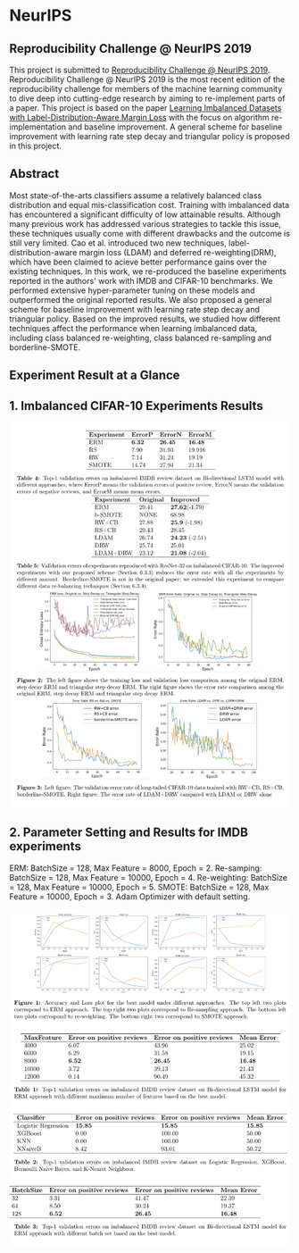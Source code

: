 # NeurIPS

## Reproducibility Challenge @ NeurIPS 2019
This project is submitted to [Reproducibility Challenge @ NeurIPS 2019](https://reproducibility-challenge.github.io/neurips2019/). Reproducibility Challenge @ NeurIPS 2019 is the most recent edition of the reproducibility challenge for members of the machine learning community to dive deep into cutting-edge research by aiming to re-implement parts of a paper. This project is based on the paper [Learning Imbalanced Datasets with Label-Distribution-Aware Margin Loss](https://arxiv.org/abs/1906.07413) with the focus on algorithm re-implementation and baseline improvement. A general scheme for baseline improvement with learning rate step decay and triangular policy is proposed in this project.

## Abstract
Most state-of-the-arts classifiers assume a relatively balanced class distribution and equal mis-classification cost. Training with imbalanced data has encountered a significant difficulty of low attainable results. Although many previous work has addressed various strategies to tackle this issue, these techniques usually come with different drawbacks and the outcome is still very limited. Cao et al. introduced two new techniques, label-distribution-aware margin loss (LDAM) and deferred re-weighting(DRM), which have been claimed to acieve better performance gains over the existing techniques. In this work, we re-produced the baseline experiments reported in the authors' work with IMDB and CIFAR-10 benchmarks. We performed extensive hyper-parameter tuning on these models and outperformed the original reported results. We also proposed a general scheme for baseline improvement with learning rate step decay and triangular policy. Based on the improved results, we studied how different techniques affect the performance when learning imbalanced data, including class balanced re-weighting, class balanced re-sampling and borderline-SMOTE. 

## Experiment Result at a Glance


## 1. Imbalanced CIFAR-10 Experiments Results
<p float="center">
    <img src="/results/re2.png" >
</p>

## 2. Parameter Setting and Results for IMDB experiments
ERM: BatchSize = 128, Max Feature = 8000, Epoch = 2. Re-samping: BatchSize = 128, Max Feature = 10000, Epoch = 4. Re-weighting: BatchSize = 128, Max Feature = 10000, Epoch = 5. SMOTE: BatchSize = 128, Max Feature = 10000, Epoch = 3. Adam Optimizer with default setting. 
<p float="center">
    <img src="/results/re1.png" >
</p>




